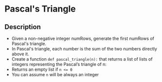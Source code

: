 # Pascal's Triangle
## Description
- Given a non-negative integer numRows, generate the first numRows of Pascal's triangle.
- In Pascal's triangle, each number is the sum of the two numbers directly above it.
- Create a function `def pascal_triangle(n):` that returns a list of lists of integers representing the Pascal’s triangle of n:
- Returns an empty list if `n <= 0`
- You can assume `n` will be always an integer